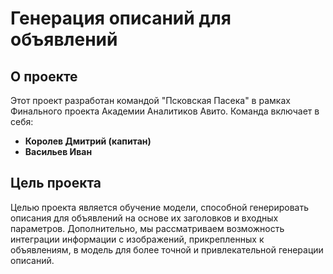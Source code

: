 # Генерация описаний для объявлений
## О проекте
Этот проект разработан командой "Псковская Пасека" в рамках Финального проекта Академии Аналитиков Авито. Команда включает в себя:
* **Королев Дмитрий (капитан)**
* **Васильев Иван**
## Цель проекта
Целью проекта является обучение модели, способной генерировать описания для объявлений на основе их заголовков и входных параметров. Дополнительно, мы рассматриваем возможность интеграции информации с изображений, прикрепленных к объявлениям, в модель для более точной и привлекательной генерации описаний.

